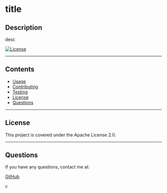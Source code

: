 # title
## Description 

desc

[![License](https://img.shields.io/badge/License-Apache%202.0-blue.svg)](https://opensource.org/licenses/Apache-2.0)

---

## Contents 

- [Usage](#usage)
- [Contributing](#contributing)
- [Testing](#testing)
- [License](#license)
- [Questions](#questions)

---

## License

This project is covered under the Apache License 2.0.
  
---
  
## Questions

If you have any questions, contact me at:

[GitHub](https://github.com/Craig5117)
  
c

